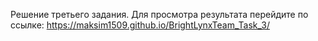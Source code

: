 Решение третьего задания. Для просмотра результата перейдите по ссылке:
https://maksim1509.github.io/BrightLynxTeam_Task_3/